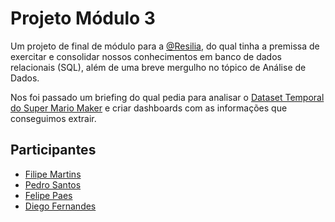 <h1>Projeto Módulo 3</h1>

<p>Um projeto de final de módulo para a <a href="https://www.linkedin.com/school/resilia-educacao/">@Resilia</a>, do qual tinha a premissa de exercitar e consolidar nossos conhecimentos em banco de dados relacionais (SQL), além de uma breve mergulho no tópico de Análise de Dados.</p>

<p>Nos foi passado um briefing do qual pedia para analisar o <a href="https://www.kaggle.com/leomauro/smmnet">Dataset Temporal do Super Mario Maker</a> e criar dashboards com as informações que conseguimos extrair.</p>

<h2>Participantes</h2>
<ul>
  <li><a href="https://www.linkedin.com/in/filipe-martins-2502bb223">Filipe Martins</a></li>
  <li><a href="https://www.linkedin.com/in/pedro-santos-593824224">Pedro Santos</a></li>
  <li><a href="https://www.linkedin.com/in/flppaesdemelo/">Felipe Paes</a></li>
  <li><a href="https://www.linkedin.com/in/diego-fernandes-chagas/">Diego Fernandes</a></li>
</ul>
